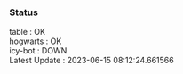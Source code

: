 ### Status


table : OK  
hogwarts : OK  
icy-bot : DOWN  
Latest Update : 2023-06-15 08:12:24.661566

